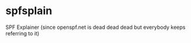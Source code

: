 # spfsplain
SPF Explainer (since openspf.net is dead dead dead but everybody keeps referring to it)
